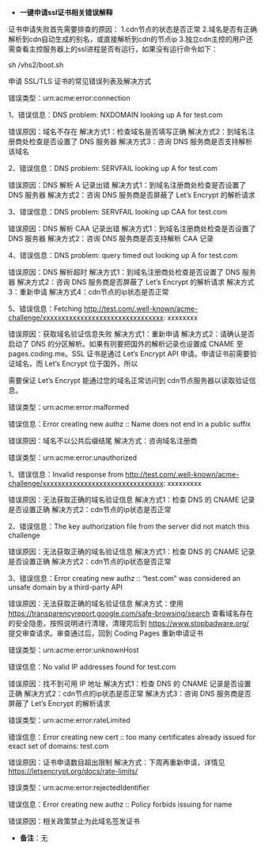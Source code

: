 -  **一键申请ssl证书相关错误解释**

证书申请失败首先需要排查的原因：
1.cdn节点的状态是否正常
2.域名是否有正确解析到cdn自动生成的别名，或直接解析到cdn的节点ip
3.独立cdn主控的用户还需查看主控服务器上的ssl进程是否有运行，如果没有运行命令如下：

sh /vhs2/boot.sh

申请 SSL/TLS 证书的常见错误列表及解决方式

错误类型：urn:acme:error:connection

1、错误信息：DNS problem: NXDOMAIN looking up A for test.com

错误原因：域名不存在
解决方式1：检查域名是否填写正确
解决方式2：到域名注册商处检查是否设置了 DNS 服务器
解决方式3：咨询 DNS 服务商是否支持解析该域名

2、错误信息：DNS problem: SERVFAIL looking up A for test.com

错误原因：DNS 解析 A 记录出错
解决方式1：到域名注册商处检查是否设置了 DNS 服务器
解决方式2：咨询 DNS 服务商是否屏蔽了 Let’s Encrypt 的解析请求

3、错误信息：DNS problem: SERVFAIL looking up CAA for test.com

错误原因：DNS 解析 CAA 记录出错
解决方式1：到域名注册商处检查是否设置了 DNS 服务器
解决方式2：咨询 DNS 服务商是否支持解析 CAA 记录

4、错误信息：DNS problem: query timed out looking up A for test.com

错误原因：DNS 解析超时
解决方式1：到域名注册商处检查是否设置了 DNS 服务器
解决方式2：咨询 DNS 服务商是否屏蔽了 Let’s Encrypt 的解析请求
解决方式3：重新申请
解决方式4：cdn节点的ip状态是否正常

5、错误信息：Fetching http://test.com/.well-known/acme-challenge/xxxxxxxxxxxxxxxxxxxxxxxxxxxxxxxx: xxxxxxxx

错误原因：获取域名验证信息失败
解决方式1：重新申请
解决方式2：请确认是否启动了 DNS 的分区解析。如果有则要把国外的解析记录也设置成 CNAME 至 pages.coding.me。SSL 证书是通过 Let’s Encrypt API 申请。申请证书前需要验证域名，而 Let’s Encrypt 位于国外，所以

需要保证 Let’s Encrypt 能通过您的域名正常访问到 cdn节点服务器以读取验证信息。

错误类型：urn:acme:error:malformed

错误信息：Error creating new authz :: Name does not end in a public suffix

错误原因：域名不以公共后缀结尾
解决方式：咨询域名注册商

错误类型：urn:acme:error:unauthorized

1、错误信息：Invalid response from http://test.com/.well-known/acme-challenge/xxxxxxxxxxxxxxxxxxxxxxxxxxxxxxxx: xxxxxxxxx

错误原因：无法获取正确的域名验证信息
解决方式1：检查 DNS 的 CNAME 记录是否设置正确
解决方式2：cdn节点的ip状态是否正常

2、错误信息：The key authorization file from the server did not match this challenge

错误原因：无法获取正确的域名验证信息
解决方式1：检查 DNS 的 CNAME 记录是否设置正确
解决方式2：cdn节点的ip状态是否正常

3、错误信息：Error creating new authz :: “test.com” was considered an unsafe domain by a third-party API

错误原因：无法获取正确的域名验证信息
解决方式：使用 https://transparencyreport.google.com/safe-browsing/search 查看域名存在的安全隐患，按照说明进行清理，清理完后到 https://www.stopbadware.org/ 提交审查请求。审查通过后，回到 Coding Pages 重新申请证书

错误类型：urn:acme:error:unknownHost

错误信息：No valid IP addresses found for test.com

错误原因：找不到可用 IP 地址
解决方式1：检查 DNS 的 CNAME 记录是否设置正确
解决方式2：cdn节点的ip状态是否正常
解决方式3：咨询 DNS 服务商是否屏蔽了 Let’s Encrypt 的解析请求

错误类型：urn:acme:error:rateLimited

错误信息：Error creating new cert :: too many certificates already issued for exact set of domains: test.com

错误原因：证书申请数目超出限制
解决方式：下周再重新申请，详情见 https://letsencrypt.org/docs/rate-limits/

错误类型：urn:acme:error:rejectedIdentifier

错误信息：Error creating new authz :: Policy forbids issuing for name

错误原因：相关政策禁止为此域名签发证书

- **备注**：无
